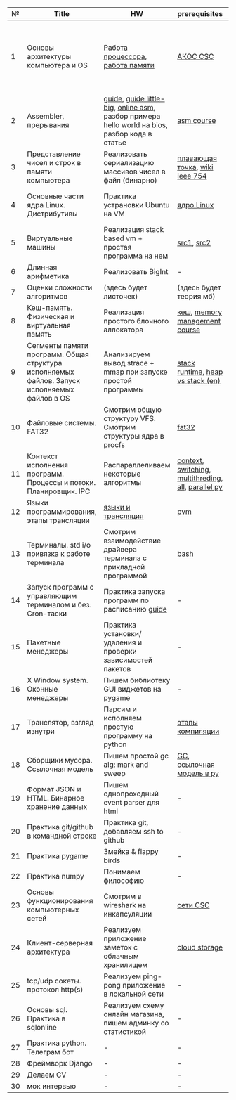 | №  | Title                                                                                                    | HW | prerequisites | links
|---|----------------------------------------------------------------------------------------------------------|---|---|---|
| 1 | Основы архитектуры компьютера и OS | [Работа процессора](https://youtu.be/k9wK2FThEsk?si=clweXpZTz1qKX-gD), [работа памяти](https://youtu.be/Wh22_O8jXVQ?si=kliKi1F-pNgqy7m9) | [АКОС CSC](https://youtu.be/hb9CTGSJm88?si=CsxvAnFICzmTObFR) | [bios wiki](https://ru.wikipedia.org/wiki/BIOS), [bus wiki](https://ru.wikipedia.org/wiki/%D0%A8%D0%B8%D0%BD%D0%B0_(%D0%BA%D0%BE%D0%BC%D0%BF%D1%8C%D1%8E%D1%82%D0%B5%D1%80)), [1MiB bios](https://wiki.osdev.org/Memory_Map_(x86)), [how get mmap](https://wiki.osdev.org/Detecting_Memory_(x86)), [vbios](https://ru.wikipedia.org/wiki/Video_BIOS), [vcard](https://ru.wikipedia.org/wiki/%D0%92%D0%B8%D0%B4%D0%B5%D0%BE%D0%BA%D0%B0%D1%80%D1%82%D0%B0)
| 2 | Assembler, прерывания                                                                                    | [guide](https://web.archive.org/web/20120202091811/http://asm.sourceforge.net/howto/quickstart.html), [guide little-big](https://flint.cs.yale.edu/cs421/papers/x86-asm/asm.html#calling), [online asm](https://www.jdoodle.com/compile-assembler-gcc-online/), разбор примера hello world на bios, разбор кода в статье | [asm course](https://stepik.org/lesson/41867/step/1?unit=20185) | [interrupts](https://fat-crocodile.narod.ru/protected/05_external_interrupts.html), [gas x86](https://dzen.ru/a/YQPLY1_fgwX_avxY)
| 3 | Представление чисел и строк в памяти компьютера                                                          | Реализовать сериализацию массивов чисел в файл (бинарно) | [плавающая точка](https://www.youtube.com/watch?v=U0U8Ddx4TgE), [wiki ieee 754](https://ru.wikipedia.org/wiki/IEEE_754-2008) | [little vs big endian](https://www.researchgate.net/publication/335670464/figure/fig1/AS:800303620300800@1567818660327/Representation-of-0x1A2B3C4D5E6F7080-in-big-endian-and-little-endian.ppm)
| 4 | Основные части ядра Linux. Дистрибутивы                                                                  | Практика устрановки Ubuntu на VM | [ядро Linux](https://younglinux.info/bash/kernellinux) | [virtual box](https://www.virtualbox.org/wiki/Downloads), [Ubuntu 20.04](https://releases.ubuntu.com/focal/)
| 5 | Виртуальные машины                                                                                       | Реализация stack based vm + простая программа на нем | [src1](https://habr.com/ru/companies/intel/articles/254793/), [src2](http://www.sternkn.com/stack-based-vs-register-based-virtual-machine-architecture-and-the-dalvik-vm/) | -
| 6 | Длинная арифметика                                                                                       | Реализовать BigInt | - | -
| 7 | Оценки сложности алгоритмов                                                                              | (здесь будет листочек) | (здесь будет теория мб) | -
| 8 | Кеш-память. Физическая и виртуальная память                                                              | Реализация простого блочного аллокатора | [кеш](https://www.youtube.com/watch?v=7n_8cOBpQrg), [memory management course](https://stepik.org/lesson/44325/step/1?unit=22141) | -
| 9 | Сегменты памяти программ. Общая структура исполняемых файлов. Запуск исполняемых файлов в OS             | Анализируем вывод strace + mmap при запуске простой программы | [stack runtime](https://www.youtube.com/watch?v=MXoMuymbfo8&t=1s), [heap vs stack (en)](https://www.youtube.com/watch?v=_8-ht2AKyH4&t=2s) | [app mem layout](https://gabrieletolomei.wordpress.com/miscellanea/operating-systems/in-memory-layout/)
| 10 | Файловые системы. FAT32                                                                                  | Смотрим общую структуру VFS. Смотрим структуры ядра в procfs | [fat32](https://www.youtube.com/watch?v=FQ_xeY0eCpA) | -
| 11 | Контекст исполнения программ. Процессы и потоки. Планировщик. IPC                                        | Распараллеливаем некоторые алгоритмы | [context, switching, multithreding](https://stepik.org/lesson/44334/step/1?unit=22143), [all](https://www.youtube.com/watch?v=DFdNMXNoWn8), [parallel py](https://www.youtube.com/watch?v=QitEF7Qvi4w&t=58s)
| 12 | Языки программирования, этапы трансляции                                                                 | [языки и трансляция](https://www.youtube.com/watch?v=PS4S8BnURYU) | [pvm](https://pythonchik.ru/osnovy/kak-rabotaet-python-interpretator)
| 13 | Терминалы. std i/o привязка к работе терминала                                                           | Смотрим взаимодействие драйвера терминала с прикладной программой | [bash](https://www.youtube.com/watch?v=QC73lKmJS0s&list=PLRDzFCPr95fIgPrFFW-0nXT5YH6ZnjRM6&index=5)
| 14 | Запуск программ с управляющим терминалом и без. Cron-таски                                               | Практика запуска программ по расписанию [guide](https://www.digitalocean.com/community/tutorials/how-to-use-cron-to-automate-tasks-ubuntu-1804-ru) | - 
| 15 | Пакетные менеджеры                                                                                       | Практика установки/удаления и проверки зависимостей пакетов | - 
| 16 | X Window system. Оконные менеджеры                                                                       | Пишем библиотеку GUI виджетов на pygame | - 
| 17 | Транслятор, взгляд изнутри                                                                               | Парсим и исполняем простую программу на python | [этапы компиляции](https://www.youtube.com/watch?v=NgH9etaV29A)
| 18 | Сборщики мусора. Ссылочная модель                                                                        | Пишем простой gc alg: mark and sweep | [GC](https://www.youtube.com/watch?v=9sV949yysb4&t=308s), [ссылочная модель в py](https://dzen.ru/video/watch/63704e183addb25fdf3e28ed?utm_referer=dzen.ru)
| 19 | Формат JSON и HTML. Бинарное хранение данных                                                             | Пишем однопроходный event parser для html | -
| 20 | Практика git/github в командной строке                                                                   | Практика git, добавляем ssh to github |  -
| 21 | Практика pygame                                                                                          | Змейка & flappy birds | -
| 22 | Практика numpy                                                                                           | Понимаем философию | -
| 23 | Основы функционирования компьютерных сетей                                                               | Смотрим в wireshark на инкапсуляции | [сети CSC](https://youtu.be/BJSITWkSDQg?si=nFiBXmz5QB8GBKnn)
| 24 | Клиент-серверная архитектура                                                                             | Реализуем приложение заметок с облачным хранилищем | [cloud storage](https://firebase.google.com/) |
| 25 | tcp/udp сокеты. протокол http(s)                                                                         | Реализуем ping-pong приложение в локальной сети | - 
| 26 | Основы sql. Практика в sqlonline                                                                         | Реализуем схему онлайн магазина, пишем админку со статистикой | -
| 27 | Практика python. Телеграм бот                                                                            | - | -
| 28 | Фреймворк Django                                                                                         | - | -
| 29 | Делаем CV                                                                                                | - | -
| 30 | мок интервью                                                                                             | - | -
